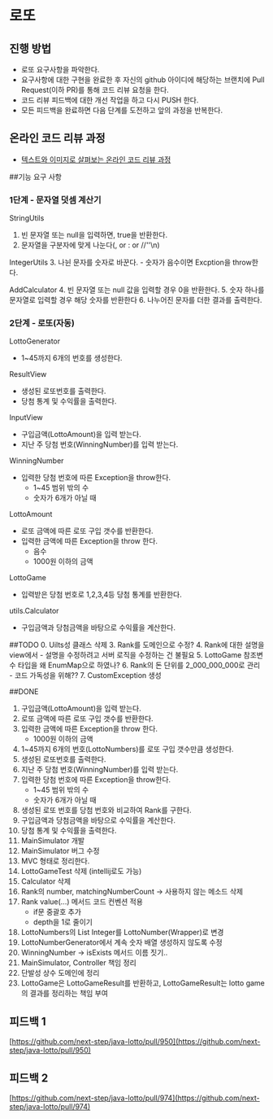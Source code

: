 # 로또
## 진행 방법
* 로또 요구사항을 파악한다.
* 요구사항에 대한 구현을 완료한 후 자신의 github 아이디에 해당하는 브랜치에 Pull Request(이하 PR)를 통해 코드 리뷰 요청을 한다.
* 코드 리뷰 피드백에 대한 개선 작업을 하고 다시 PUSH 한다.
* 모든 피드백을 완료하면 다음 단계를 도전하고 앞의 과정을 반복한다.

## 온라인 코드 리뷰 과정
* [텍스트와 이미지로 살펴보는 온라인 코드 리뷰 과정](https://github.com/next-step/nextstep-docs/tree/master/codereview)

##기능 요구 사항
### 1단계 - 문자열 덧셈 계산기 
StringUtils
1. 빈 문자열 또는 null을 입력하면, true을 반환한다.
2. 문자열을 구분자에 맞게 나눈다(, or : or //''\n)

IntegerUtils
3. 나뉜 문자를 숫자로 바꾼다.
    - 숫자가 음수이면 Excption을 throw한다.

AddCalculator
4. 빈 문자열 또는 null 값을 입력할 경우 0을 반환한다.
5. 숫자 하나를 문자열로 입력할 경우 해당 숫자를 반환한다
6. 나누어진 문자를 더한 결과를 출력한다.

### 2단계 - 로또(자동)
LottoGenerator
- 1~45까지 6개의 번호를 생성한다.

ResultView
- 생성된 로또번호를 출력한다.
- 당첨 통계 및 수익률을 출력한다.

InputView
- 구입금액(LottoAmount)을 입력 받는다.
- 지난 주 당첨 번호(WinningNumber)를 입력 받는다.

WinningNumber
- 입력한 당첨 번호에 따른 Exception을 throw한다.
    - 1~45 범위 밖의 수 
    - 숫자가 6개가 아닐 때

LottoAmount
- 로또 금액에 따른 로또 구입 갯수를 반환한다.
- 입력한 금액에 따른 Exception을 throw 한다.
    - 음수
    - 1000원 이하의 금액
    
LottoGame
- 입력받은 당첨 번호로 1,2,3,4등 당첨 통계를 반환한다. 

utils.Calculator
- 구입금액과 당첨금액을 바탕으로 수익률을 계산한다.

##TODO
0. Uilts성 클래스 삭제
3. Rank를 도메인으로 수정?
4. Rank에 대한 설명을 view에서
    - 설명을 수정하려고 서버 로직을 수정하는 건 불필요
5. LottoGame 참조변수 타입을 왜 EnumMap으로 하였나?
6. Rank의 돈 단위를 2_000_000_000로 관리
    - 코드 가독성을 위해??
7. CustomException 생성

##DONE
1. 구입금액(LottoAmount)을 입력 받는다.
2. 로또 금액에 따른 로또 구입 갯수를 반환한다.
3. 입력한 금액에 따른 Exception을 throw 한다.
    - 1000원 이하의 금액
4. 1~45까지 6개의 번호(LottoNumbers)를 로또 구입 갯수만큼 생성한다.
5. 생성된 로또번호를 출력한다.
6. 지난 주 당첨 번호(WinningNumber)를 입력 받는다.
7. 입력한 당첨 번호에 따른 Exception을 throw한다.
    - 1~45 범위 밖의 수 
    - 숫자가 6개가 아닐 때
8. 생성된 로또 번호를 당첨 번호와 비교하여 Rank를 구한다.
9. 구입금액과 당첨금액을 바탕으로 수익률을 계산한다.
10. 당첨 통계 및 수익률을 출력한다.
11. MainSimulator 개발
12. MainSimulator 버그 수정
13. MVC 형태로 정리한다.
14. LottoGameTest 삭제 (intellij로도 가능)
15. Calculator 삭제
16. Rank의 number, matchingNumberCount -> 사용하지 않는 메소드 삭제
17. Rank value(...) 메서드 코드 컨벤션 적용
    - if문 중괄호 추가
    - depth을 1로 줄이기
18. LottoNumbers의 List<Integer> Integer를 LottoNumber(Wrapper)로 변경
19. LottoNumberGenerator에서 계속 숫자 배열 생성하지 않도록 수정
20. WinningNumber -> isExists 메서드 이름 짓기..
21. MainSimulator, Controller 책임 정리
22. 단발성 상수 도메인에 정리
23. LottoGame은 LottoGameResult를 반환하고, LottoGameResult는 lotto game의 결과를 정리하는 책임 부여



## 피드백 1
[https://github.com/next-step/java-lotto/pull/950](https://github.com/next-step/java-lotto/pull/950)

## 피드백 2
[https://github.com/next-step/java-lotto/pull/974](https://github.com/next-step/java-lotto/pull/974)